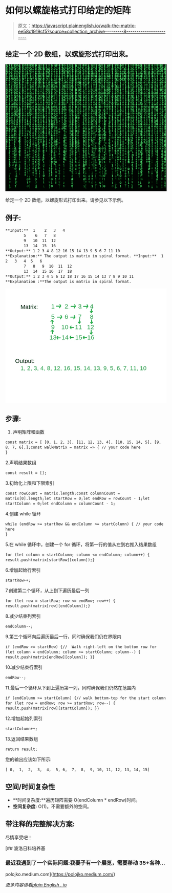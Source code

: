 # 如何以螺旋格式打印给定的矩阵

> 原文：<https://javascript.plainenglish.io/walk-the-matrix-ee58c1919cf5?source=collection_archive---------8----------------------->

## 给定一个 2D 数组，以螺旋形式打印出来。

![](img/83d142bdf9fc0c12b16bc2e133b4d1d8.png)

给定一个 2D 数组，以螺旋形式打印出来。请参见以下示例。

## **例子:**

```
**Input:**  1    2   3   4
        5    6   7   8
        9   10  11  12
        13  14  15  16
**Output:** 1 2 3 4 8 12 16 15 14 13 9 5 6 7 11 10 
**Explanation:** The output is matrix in spiral format. **Input:**  1   2   3   4  5   6
        7   8   9  10  11  12
        13  14  15 16  17  18
**Output:** 1 2 3 4 5 6 12 18 17 16 15 14 13 7 8 9 10 11
**Explanation :**The output is matrix in spiral format.
```

![](img/b193f7573f73a76a4ef9c21d88caa8b9.png)

## 步骤:

1.  声明矩阵和函数

```
const matrix = [ [0, 1, 2, 3], [11, 12, 13, 4], [10, 15, 14, 5], [9, 8, 7, 6],];const walkMatrix = matrix => { // your code here
}
```

2.声明结果数组

```
const result = [];
```

3.初始化上限和下限索引

```
const rowCount = matrix.length;const columnCount = matrix[0].length;let startRow = 0;let endRow = rowCount - 1;let startColumn = 0;let endColumn = columnCount - 1;
```

4.创建 while 循环

```
while (endRow >= startRow && endColumn >= startColumn) { // your code here
}
```

5.在 while 循环中，创建一个 for 循环，将第一行的值从左到右推入结果数组

```
for (let column = startColumn; column <= endColumn; column++) { result.push(matrix[startRow][column]);}
```

6.增加起始行索引

```
startRow++;
```

7.创建第二个循环，从上到下遍历最后一列

```
for (let row = startRow; row <= endRow; row++) { result.push(matrix[row][endColumn]);}
```

8.减少结束列索引

```
endColumn--;
```

9.第三个循环向后遍历最后一行，同时确保我们仍在界限内

```
if (endRow >= startRow) {//  Walk right-left on the bottom row for (let column = endColumn; column >= startColumn; column--) { result.push(matrix[endRow][column]); }}
```

10.减少结束行索引

```
endRow--;
```

11.最后一个循环从下到上遍历第一列，同时确保我们仍然在范围内

```
if (endColumn >= startColumn) {// walk bottom-top for the start column for (let row = endRow; row >= startRow; row--) { result.push(matrix[row][startColumn]); }}
```

12.增加起始列索引

```
startColumn++;
```

13.返回结果数组

```
return result;
```

您的输出应该如下所示:

```
[ 0,  1,  2,  3,  4,  5, 6,  7,  8,  9, 10, 11, 12, 13, 14, 15]
```

## 空间/时间复杂性

*   **时间复杂度:**遍历矩阵需要 O(endColumn * endRow)时间。
*   **空间复杂度:** O(1)。不需要额外的空间。

## 带注释的完整解决方案:

尽情享受吧！

[](https://polojko.medium.com/) [## 波洛日科培养基

### 最近我遇到了一个实际问题:我妻子有一个展览，需要移动 35+各种…

polojko.medium.com](https://polojko.medium.com/) 

*更多内容请看*[*plain English . io*](http://plainenglish.io/)